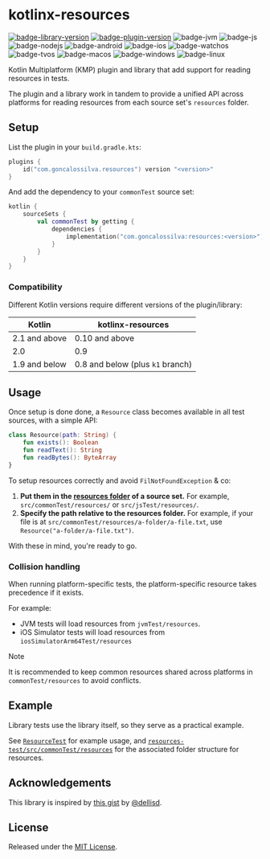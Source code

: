 # kotlinx-resources

[![badge-library-version]](https://search.maven.org/search?q=g:com.goncalossilva%20a:resources*)
[![badge-plugin-version]](https://plugins.gradle.org/plugin/com.goncalossilva.resources)
![badge-jvm][badge-jvm]
![badge-js][badge-js]
![badge-nodejs][badge-nodejs]
![badge-android][badge-android]
![badge-ios][badge-ios]
![badge-watchos][badge-watchos]
![badge-tvos][badge-tvos]
![badge-macos][badge-macos]
![badge-windows][badge-windows]
![badge-linux][badge-linux]

Kotlin Multiplatform (KMP) plugin and library that add support for reading resources in tests.

The plugin and a library work in tandem to provide a unified API across platforms for reading resources from each source set's `resources` folder.

## Setup

List the plugin in your `build.gradle.kts`:

```kotlin
plugins {
    id("com.goncalossilva.resources") version "<version>"
}
```

And add the dependency to your `commonTest` source set:

```kotlin
kotlin {
    sourceSets {
        val commonTest by getting {
            dependencies {
                implementation("com.goncalossilva:resources:<version>")
            }
        }
    }
}
```

### Compatibility

Different Kotlin versions require different versions of the plugin/library:

| Kotlin        | kotlinx-resources                |
|---------------|----------------------------------|
| 2.1 and above | 0.10 and above                   |
| 2.0           | 0.9                              |
| 1.9 and below | 0.8 and below (plus `k1` branch) |

## Usage

Once setup is done done, a `Resource` class becomes available in all test sources, with a simple API:

```kotlin
class Resource(path: String) {
    fun exists(): Boolean
    fun readText(): String
    fun readBytes(): ByteArray
}
```

To setup resources correctly and avoid `FilNotFoundException` & co:

1. **Put them in the [resources folder](https://docs.gradle.org/current/dsl/org.gradle.api.tasks.SourceSet.html#org.gradle.api.tasks.SourceSet:resources) of a source set.** For example, `src/commonTest/resources/` or `src/jsTest/resources/`.
2. **Specify the path relative to the resources folder.** For example, if your file is at
   `src/commonTest/resources/a-folder/a-file.txt`, use `Resource("a-folder/a-file.txt")`.

With these in mind, you're ready to go.

### Collision handling

When running platform-specific tests, the platform-specific resource takes precedence if it exists.

For example:

- JVM tests will load resources from `jvmTest/resources`.
- iOS Simulator tests will load resources from `iosSimulatorArm64Test/resources`


> [!NOTE]
> It is recommended to keep common resources shared across platforms in `commonTest/resources` to avoid conflicts.

## Example

Library tests use the library itself, so they serve as a practical example.

See [`ResourceTest`](resources-test/src/commonTest/kotlin/ResourceTest.kt) for example usage, and [`resources-test/src/commonTest/resources`](resources-library/src/commonTest/resources) for the associated folder structure for resources.

## Acknowledgements

This library is inspired by [this gist](https://gist.github.com/dellisd/a1df42787d42b41cd3ce16f573984674) by [@dellisd](https://gist.github.com/dellisd).

## License

Released under the [MIT License](https://opensource.org/licenses/MIT).

[badge-library-version]: https://img.shields.io/maven-central/v/com.goncalossilva/resources?style=flat
[badge-plugin-version]: https://img.shields.io/gradle-plugin-portal/v/com.goncalossilva.resources?style=flat
[badge-ios]: https://img.shields.io/badge/platform-ios-CDCDCD.svg?style=flat
[badge-js]: https://img.shields.io/badge/platform-js-F8DB5D.svg?style=flat
[badge-nodejs]: https://img.shields.io/badge/platform-nodejs-68a063.svg?style=flat
[badge-android]: https://img.shields.io/badge/platform-android-6EDB8D.svg?style=flat
[badge-jvm]: https://img.shields.io/badge/platform-jvm-DB413D.svg?style=flat
[badge-linux]: https://img.shields.io/badge/platform-linux-2D3F6C.svg?style=flat
[badge-windows]: https://img.shields.io/badge/platform-windows-4D76CD.svg?style=flat
[badge-macos]: https://img.shields.io/badge/platform-macos-111111.svg?style=flat
[badge-watchos]: https://img.shields.io/badge/platform-watchos-C0C0C0.svg?style=flat
[badge-tvos]: https://img.shields.io/badge/platform-tvos-808080.svg?style=flat
[badge-wasm]: httpss://img.shields.io/badge/platform-wasm-624FE8.svg?style=flat
